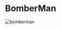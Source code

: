 # BomberMan

![bomberman](https://user-images.githubusercontent.com/44447906/107908848-519fb580-6f9a-11eb-9abb-a23a0d6237d6.gif)
